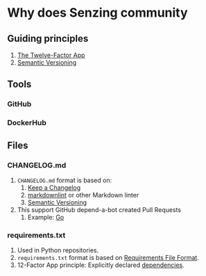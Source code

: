 # Why does Senzing community

## Guiding principles

1. [The Twelve-Factor App](https://12factor.net/)
1. [Semantic Versioning](https://semver.org/)

## Tools

### GitHub

### DockerHub

## Files

### CHANGELOG.md

1. `CHANGELOG.md` format is based on:
   1. [Keep a Changelog](https://keepachangelog.com/en/1.0.0/)
   1. [markdownlint](https://dlaa.me/markdownlint/) or other Markdown linter
   1. [Semantic Versioning](https://semver.org/spec/v2.0.0.html)
1. This support GitHub depend-a-bot created Pull Requests
   1. Example: [Go](https://github.com/senzing-garage/g2-sdk-go-base/pull/27)

### requirements.txt

1. Used in Python repositories.
1. `requirements.txt` format is based on [Requirements File Format](https://pip.pypa.io/en/stable/reference/requirements-file-format/).
1. 12-Factor App principle: Explicitly declared [dependencies](https://12factor.net/dependencies).
